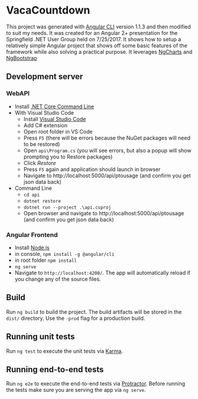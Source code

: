 # VacaCountdown

This project was generated with [Angular CLI](https://github.com/angular/angular-cli) version 1.1.3 and then modified to suit my needs.  It was created for an Angular 2+ presentation for the Springfield .NET User Group held on 7/25/2017.  It shows how to setup a relatively simple Angular project that shows off some basic features of the framework while also solving a practical purpose.  It leverages [NgCharts](https://valor-software.com/ng2-charts/) and [NgBootstrap](https://ng-bootstrap.github.io/#/home)

## Development server

### WebAPI
- Install [.NET Core Command Line](https://www.microsoft.com/net/core/#windowscmd)
- With Visual Studio Code
  - Install [Visual Studio Code](https://code.visualstudio.com/)
  - Add C# extension
  - Open root folder in VS Code
  - Press `F5` (there will be errors because the NuGet packages will need to be restored)
  - Open `api\Program.cs` (you will see errors, but also a popup will show prompting you to Restore packages)
  - Click *Restore*
  - Press `F5` again and application should launch in browser
  - Navigate to http://localhost:5000/api/ptousage (and confirm you get json data back)
- Command Line
  - `cd api`
  - `dotnet restore`
  - `dotnet run --project .\api.csproj`
  - Open browser and navigate to http://localhost:5000/api/ptousage (and confirm you get json data back)

### Angular Frontend
- Install [Node.js](https://nodejs.org/en/download/)
- in console, `npm install -g @angular/cli`
- in root folder `npm install`
- `ng serve`
- Navigate to `http://localhost:4200/`. The app will automatically reload if you change any of the source files.

## Build

Run `ng build` to build the project. The build artifacts will be stored in the `dist/` directory. Use the `-prod` flag for a production build.

## Running unit tests

Run `ng test` to execute the unit tests via [Karma](https://karma-runner.github.io).

## Running end-to-end tests

Run `ng e2e` to execute the end-to-end tests via [Protractor](http://www.protractortest.org/).
Before running the tests make sure you are serving the app via `ng serve`.
